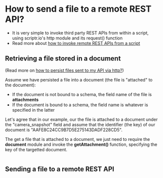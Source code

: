 # How to send a file to a remote REST API?

- It is very simple to invoke third party REST APIs from within a script, using scriptr.io's http module and its request() function
- Read more about [how to invoke remote REST APIs from a script](https://github.com/scriptrdotio/howto/blob/master/remote/invoke_rest_api.md)

## Retrieving a file stored in a document

(Read more on [how to persist files sent to my API via http?](./upload_files.md))

Assume we have persisted a file into a document (the file is "attached" to the document):
- If the document is not bound to a schema, the field name of the file is **attachments**
- If the document is bound to a schema, the field name is whatever is specified in the latter

Let's agree that in our example, our the file is attached to a document under the "camera_snapshot" field and assume that the identifier (the key) of our document is "AAFE8C24CC9B7D5E275143DADF228CD5".

The get a file that is attached to a document, we just need to require the **document** module and invoke the **getAttachment()** function, specifying the key of the targetted document.

```

```

## Sending a file to a remote REST API


